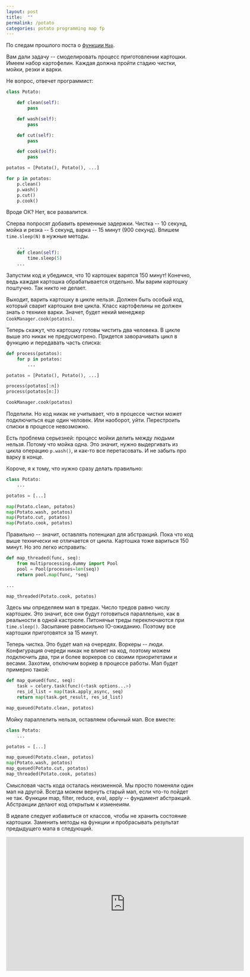 ```yaml
---
layout: post
title:  ""
permalink: /potato
categories: potato programming map fp
---
```


По следам прошлого поста о [функции `Map`](/map).

Вам дали задачу -- смоделировать процесс приготовлении картошки. Имеем
набор картофелин. Каждая должна пройти стадию чистки, мойки, резки и
варки.

Не вопрос, отвечет программист:

~~~ python
class Potato:

    def clean(self):
        pass

    def wash(self):
        pass

    def cut(self):
        pass

    def cook(self):
        pass

potatos = [Potato(), Potato(), ...]

for p in potatos:
    p.clean()
    p.wash()
    p.cut()
    p.cook()
~~~

Вроде ОК? Нет, все развалится.

Сперва попросят добавить временные задержки. Чистка -- 10 секунд,
мойка и резка -- 5 секунд, варка -- 15 минут (900 секунд). Впишем
`time.sleep(N)` в нужные методы.

~~~ python
    ...
    def clean(self):
        time.sleep(5)
    ...
~~~

Запустим код и убедимся, что 10 картошек варятся 150 минут! Конечно,
ведь каждая картошка обрабатывается отдельно. Мы варим картошку
поштучно. Так никто не делает.

Выходит, варить картошку в цикле нельзя. Должен быть особый код,
который сварит картошки вне цикла. Класс картофелины не должен знать о
технике варки. Значет, будет некий менеджер
`CookManager.cook(potatos)`.

Теперь скажут, что картошку готовы чистить два человека. В цикле выше
это никак не предусмотрено. Придется заворачивать цикл в функцию и
передавать часть списка:

~~~ python
def process(potatos):
    for p in potatos:
        ...

potatos = [Potato(), Potato(), ...]

process(potatos[:n])
process(potatos[n:])

CookManager.cook(potatos)
~~~

Поделили. Но код никак не учитывает, что в процессе чистки может
подключиться еще один человек. Или наоборот, уйти. Перестроить списки
в процессе невозможно.

Есть проблема серьезней: процесс мойки делить между людьми
нельзя. Потому что мойка одна. Это значит, нужно выдергивать из цикла
операцию `p.wash()`, и как-то все перетасовать. И не забыть про варку
в конце.

Короче, я к тому, что нужно сразу делать правильно:

~~~ python
class Potato:
    ...

potatos = [...]

map(Potato.clean, potatos)
map(Potato.wash, potatos)
map(Potato.cut, potatos)
map(Potato.cook, potatos)
~~~

Правильно -- значит, оставлять потенциал для абстракций. Пока что код
выше технически не отличается от цикла. Картошка тоже вариться 150
минут. Но это легко исправить:

~~~ python
def map_threaded(func, seq):
    from multiprocessing.dummy import Pool
    pool = Pool(processes=len(seq))
    return pool.map(func, *seq)

...

map_threaded(Potato.cook, potatos)
~~~

Здесь мы определяем мап в тредах. Число тредов равно числу
картошек. Это значит, все они будут готовиться параллельно, как в
реальности в одной кастрюле. Питонячьи треды переключаются при
`time.sleep()`. Засыпание равносильно IO-ожиданию. Поэтому все
картошки приготовятся за 15 минут.

Теперь чистка. Это будет мап на очередях. Воркеры --
люди. Конфигурация очереди никак не влияет на код, поэтому можем
подключить два, три и более воркеров со своими приоритетами и
весами. Захотим, отключим воркер в процессе работы. Мап будет примерно
такой:

~~~ python
def map_queued(func, seq):
    task = celery.task(func)(<task options...>)
    res_id_list = map(task.apply_async, seq)
    return map(task.get_result, res_id_list)

map_queued(Potato.clean, potatos)
~~~

Мойку параллелить нельзя, оставляем обычный мап. Все вместе:

~~~ python
class Potato:
    ...

potatos = [...]

map_queued(Potato.clean, potatos)
map(Potato.wash, potatos)
map_queued(Potato.cut, potatos)
map_threaded(Potato.cook, potatos)
~~~

Смысловая часть кода осталась неизменной. Мы просто поменяли один мап
на другой. Всегда можем вернуть старый мап, если что-то пойдет не
так. Функции map, filter, reduce, eval, apply -- фундамент
абстракций. Абстракции делают код открытым к изменеиям.

В идеале следует избавиться от классов, чтобы не хранить состояние
картошки. Заменить методы на функции и пробрасывать результат
предыдущего мапа в следующий.

<iframe width="640" height="360"
src="https://www.youtube.com/embed/-MDLrCBEKto" frameborder="0"
allowfullscreen></iframe>
